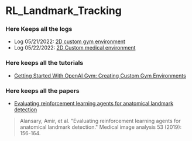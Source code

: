 # RL_Landmark_Tracking  
### Here Keeps all the logs
* Log 05/21/2022: [2D custom gym environment](https://colab.research.google.com/drive/1b4PdVfXAOCqYNlgUxH7VXgoyEA37bulx?usp=sharing)  
* Log 05/22/2022: [2D Custom medical environment](https://colab.research.google.com/drive/12PGYEnPAroMXUBr_i0xGKl0-L3Mr-3dv?usp=sharing)
### Here keeps all the tutorials
* [Getting Started With OpenAI Gym: Creating Custom Gym Environments](https://blog.paperspace.com/creating-custom-environments-openai-gym/)
### Here keeps all the papers
* [Evaluating reinforcement learning agents for anatomical landmark detection](https://www.sciencedirect.com/science/article/pii/S1361841518306121?casa_token=Eb7LPZiQEZIAAAAA:BU1WWiBMFazSIZL3Av9iDsXB742sysU1B6j6J259zp_jWu51TfH3H0lKUlwRaeHkB6iU_6ZN)
> Alansary, Amir, et al. "Evaluating reinforcement learning agents for anatomical landmark detection." Medical image analysis 53 (2019): 156-164.
